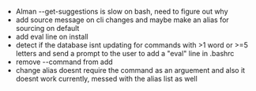 - Alman --get-suggestions is slow on bash, need to figure out why
- add source message on cli changes and maybe make an alias for sourcing on default
- add eval line on install
- detect if the database isnt updating for commands with >1 word or >=5 letters and  send a prompt to the user to add a "eval" line in .bashrc
- remove --command from add
-  change alias doesnt require the command as an arguement and also it doesnt work currently, messed with the alias list as well